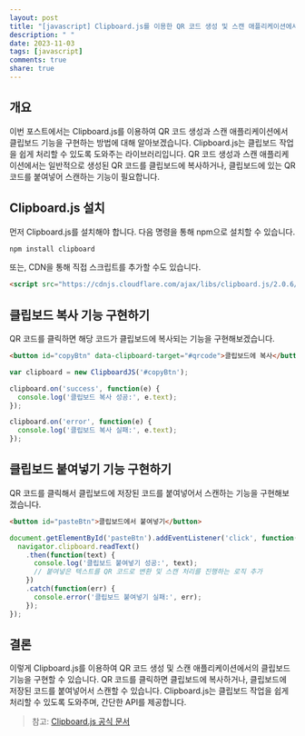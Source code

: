 ```yaml
---
layout: post
title: "[javascript] Clipboard.js를 이용한 QR 코드 생성 및 스캔 애플리케이션에서의 클립보드 기능 구현 방법"
description: " "
date: 2023-11-03
tags: [javascript]
comments: true
share: true
---
```


## 개요
이번 포스트에서는 Clipboard.js를 이용하여 QR 코드 생성과 스캔 애플리케이션에서 클립보드 기능을 구현하는 방법에 대해 알아보겠습니다. Clipboard.js는 클립보드 작업을 쉽게 처리할 수 있도록 도와주는 라이브러리입니다. QR 코드 생성과 스캔 애플리케이션에서는 일반적으로 생성된 QR 코드를 클립보드에 복사하거나, 클립보드에 있는 QR 코드를 붙여넣어 스캔하는 기능이 필요합니다. 

## Clipboard.js 설치

먼저 Clipboard.js를 설치해야 합니다. 다음 명령을 통해 npm으로 설치할 수 있습니다.

```bash
npm install clipboard
```

또는, CDN을 통해 직접 스크립트를 추가할 수도 있습니다.

```html
<script src="https://cdnjs.cloudflare.com/ajax/libs/clipboard.js/2.0.6/clipboard.min.js"></script>
```

## 클립보드 복사 기능 구현하기

QR 코드를 클릭하면 해당 코드가 클립보드에 복사되는 기능을 구현해보겠습니다. 

```html
<button id="copyBtn" data-clipboard-target="#qrcode">클립보드에 복사</button>
```

```javascript
var clipboard = new ClipboardJS('#copyBtn');

clipboard.on('success', function(e) {
  console.log('클립보드 복사 성공:', e.text);
});

clipboard.on('error', function(e) {
  console.log('클립보드 복사 실패:', e.text);
});
```

## 클립보드 붙여넣기 기능 구현하기

QR 코드를 클릭해서 클립보드에 저장된 코드를 붙여넣어서 스캔하는 기능을 구현해보겠습니다.

```html
<button id="pasteBtn">클립보드에서 붙여넣기</button>
```

```javascript
document.getElementById('pasteBtn').addEventListener('click', function() {
  navigator.clipboard.readText()
    .then(function(text) {
      console.log('클립보드 붙여넣기 성공:', text);
      // 붙여넣은 텍스트를 QR 코드로 변환 및 스캔 처리를 진행하는 로직 추가
    })
    .catch(function(err) {
      console.error('클립보드 붙여넣기 실패:', err);
    });
});
```

## 결론
이렇게 Clipboard.js를 이용하여 QR 코드 생성 및 스캔 애플리케이션에서의 클립보드 기능을 구현할 수 있습니다. QR 코드를 클릭하면 클립보드에 복사하거나, 클립보드에 저장된 코드를 붙여넣어서 스캔할 수 있습니다. Clipboard.js는 클립보드 작업을 쉽게 처리할 수 있도록 도와주며, 간단한 API를 제공합니다.

> 참고: [Clipboard.js 공식 문서](https://clipboardjs.com/)